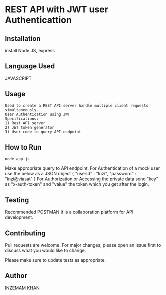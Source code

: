 # REST API with JWT user Authenticattion


## Installation

install Node.JS, express


## Language Used

JAVASCRIPT

## Usage

```
Used to create a REST API server handle multiple client requests simultaneously.
User Authentication using JWT 
Specifications:
1) Rest API server
2) JWT token generator
3) User code to query API endpoint
```
## How to Run
```
node app.js
```
Make appropriate query to API endpoint.
For Authentication of a mock user use the below as a JSON object
{
	"userId" : "Inzi",
	"password" : "inzi@viasat"
}
For Authorization or Accessing the private data send "key" as "x-auth-token" and "value" the token which you get after the login.
## Testing

Recommended POSTMAN.It is a collaboration platform for API development.

## Contributing
Pull requests are welcome. For major changes, please open an issue first to discuss what you would like to change.

Please make sure to update tests as appropriate.

## Author
INZEMAM KHAN